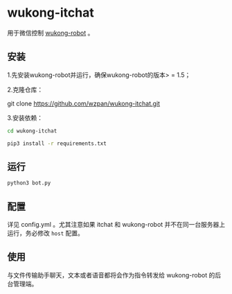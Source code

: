 # wukong-itchat

用于微信控制 [wukong-robot](http://github.com/wzpan/wukong-robot.git) 。

## 安装

1.先安装wukong-robot并运行，确保wukong-robot的版本> = 1.5；

2.克隆仓库：

git clone https://github.com/wzpan/wukong-itchat.git

3.安装依赖：

``` bash
cd wukong-itchat

pip3 install -r requirements.txt
```

## 运行

``` bash
python3 bot.py
```

## 配置

详见 config.yml 。尤其注意如果 itchat 和 wukong-robot 并不在同一台服务器上运行，务必修改 `host` 配置。

## 使用

与文件传输助手聊天，文本或者语音都将会作为指令转发给 wukong-robot 的后台管理端。

